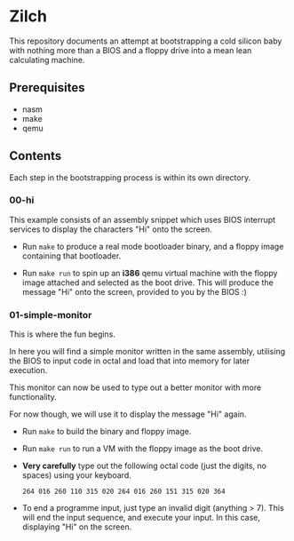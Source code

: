 # Zilch

This repository documents an attempt at bootstrapping a cold silicon baby with
nothing more than a BIOS and a floppy drive into a mean lean calculating machine.

## Prerequisites

- nasm
- make
- qemu

## Contents

Each step in the bootstrapping process is within its own directory.

### 00-hi

This example consists of an assembly snippet which uses BIOS interrupt services
to display the characters "Hi" onto the screen.

* Run `make` to produce a real mode bootloader binary, and a floppy image
containing that bootloader.

* Run `make run` to spin up an __i386__ qemu virtual machine with the floppy
image attached and selected as the boot drive. This will produce the message "Hi"
onto the screen, provided to you by the BIOS :)

### 01-simple-monitor

This is where the fun begins.

In here you will find a simple monitor written in the same assembly, utilising
the BIOS to input code in octal and load that into memory for later execution.

This monitor can now be used to type out a better monitor with more functionality.

For now though, we will use it to display the message "Hi" again.

* Run `make` to build the binary and floppy image.
* Run `make run` to run a VM with the floppy image as the boot drive.
* **Very carefully** type out the following octal code (just the digits,
no spaces) using your keyboard.

  ```
  264 016 260 110 315 020 264 016 260 151 315 020 364
  ```

* To end a programme input, just type an invalid digit (anything > 7). This
will end the input sequence, and execute your input. In this case, displaying
"Hi" on the screen.

